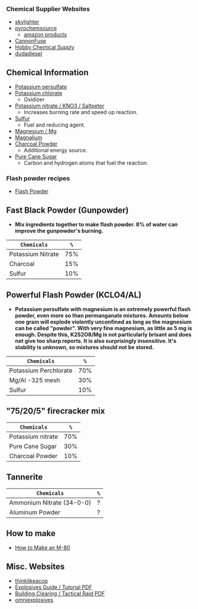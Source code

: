 ### Chemical Supplier Websites
- [skylighter](https://www.skylighter.com/collections/chemicals)
- [pyrochemsource](https://www.pyrochemsource.com/Chemicals-A-Z_c_11.html)
  - [amazon products](https://www.amazon.com/s?k=Pyro+Chem+Source)
- [CannonFuse](https://cannonfuse.com/home.html)
- [Hobby Chemical Supply](https://hobbychemicalsupply.com/shop/ols/products)
- [dudadiesel](https://www.dudadiesel.com/choose_item.php?id=10pn&kpid=10pn)

## Chemical Information
- [Potassium persulfate](https://www.sciencemadness.org/smwiki/index.php/Potassium_persulfate)
- [Potassium chlorate](https://www.sciencemadness.org/smwiki/index.php/Potassium_chlorate)
  - Oxidizer
- [Potassium nitrate / KNO3 / Saltpeter](https://www.sciencemadness.org/smwiki/index.php/Potassium_nitrate)
  - Increases burning rate and speed up reaction.
- [Sulfur](https://www.sciencemadness.org/smwiki/index.php/Sulfur)
  - Fuel and reducing agent.
- [Magnesium / Mg](https://www.sciencemadness.org/smwiki/index.php/Magnesium)
- [Magnalium](https://www.sciencemadness.org/smwiki/index.php/Magnalium)
- [Charcoal Powder]()
  - Additional energy source.
- [Pure Cane Sugar]()
  - Carbon and hydrogen atoms that fuel the reaction.

### Flash powder recipes
- [Flash Powder](https://www.sciencemadness.org/smwiki/index.php/Flash_powder)


## Fast Black Powder (Gunpowder)

- ****Mix ingredients together to make flash powder. 8% of water can improve the gunpowder's burning.****

| `Chemicals` | `%` |
|-|-|
| Potassium Nitrate | 75% |
| Charcoal | 15% |
| Sulfur | 10% |


## Powerful Flash Powder (KCLO4/AL)

- ****Potassium persulfate with magnesium is an extremely powerful flash powder, even more so than permanganate mixtures. Amounts below one gram will explode violently unconfined as long as the magnesium can be called "powder". With very fine magnesium, as little as 5 mg is enough. Despite this, K2S2O8/Mg is not particularly brisant and does not give too sharp reports. It is also surprisingly insensitive. It's stability is unknown, so mixtures should not be stored.****

| `Chemicals` | `%` |
|-|-|
| Potassium Perchlorate | 70% |
| Mg/Al -325 mesh | 30% |
| Sulfur | 10% |


## "75/20/5" firecracker mix

| `Chemicals` | `%` |
|-|-|
| Potassium nitrate | 70% |
| Pure Cane Sugar | 30% |
| Charcoal Powder | 10% |


## Tannerite

| `Chemicals` | `%` |
|-|-|
| Ammonium Nitrate (34-0-0) | ? |
| Aluminum Powder | ? |


## How to make
- [How to Make an M-80](https://chemicalrecipes.blogspot.com/2010/05/how-to-make-m-80.html?m=1)


## Misc. Websites
- [thinklikeacop](https://www.thinklikeacop.org/)
- [Explosives Guide / Tutorial PDF](http://thinklikeahorse.org/images3/explosives.pdf)
- [Building Clearing / Tactical Raid PDF](http://thinklikeahorse.org/images3/building%20clearing%20raid.pdf)
- [omniexplosives](http://www.omniexplosives.com/Swat.html)
